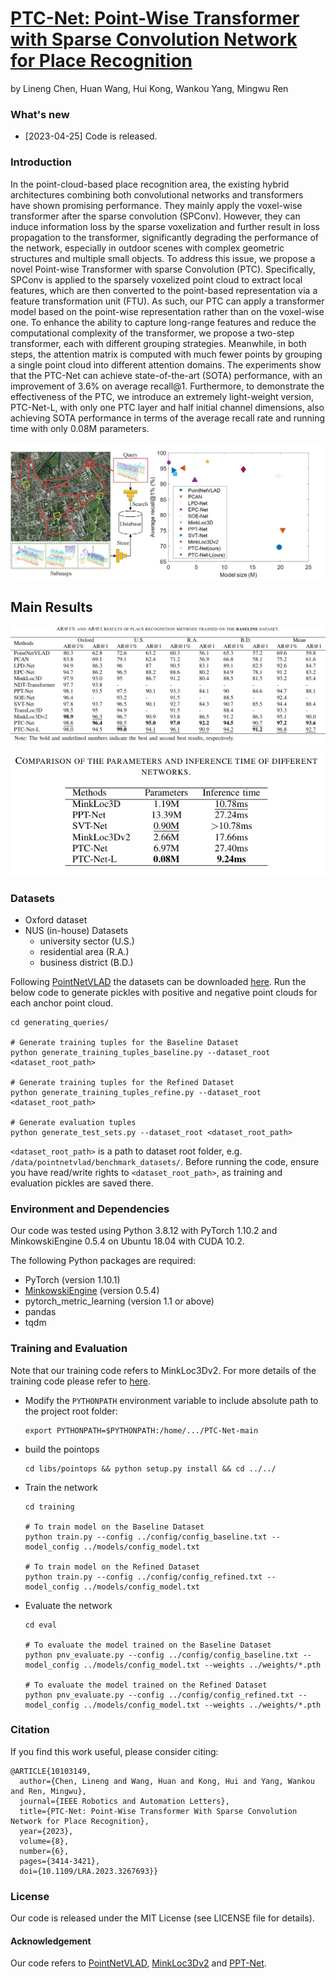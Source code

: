 # [PTC-Net: Point-Wise Transformer with Sparse Convolution Network for Place Recognition](https://ieeexplore.ieee.org/document/10103149)

by  Lineng Chen,
    Huan Wang,
	Hui Kong,
	Wankou Yang,
	Mingwu Ren


### What's new ###
* [2023-04-25] Code is released. 

### Introduction
In the point-cloud-based place recognition area, the existing hybrid architectures combining both convolutional networks and transformers have shown promising performance. They mainly apply the voxel-wise transformer after the sparse convolution (SPConv). However, they can induce information loss by the sparse voxelization and further result in loss propagation to the transformer, significantly degrading the performance of the network, especially in outdoor scenes with complex geometric structures and multiple small objects. To address this issue, we propose a novel Point-wise Transformer with sparse Convolution (PTC). Specifically, SPConv is applied to the sparsely voxelized point cloud to extract local features, which are then converted to the point-based representation via a feature transformation unit (FTU). As such, our PTC can apply a transformer model based on the point-wise representation rather than on the voxel-wise one. To enhance the ability to capture long-range features and reduce the computational complexity of the transformer, we propose a two-step transformer, each with different grouping strategies. Meanwhile, in both steps, the attention matrix is computed with much fewer points by grouping a single point cloud into different attention domains. The experiments show that the PTC-Net can achieve state-of-the-art (SOTA) performance, with an improvement of 3.6\% on average recall@1. Furthermore, to demonstrate the effectiveness of the PTC, we introduce an extremely light-weight version, PTC-Net-L, with only one PTC layer and half initial channel dimensions, also achieving SOTA performance in terms of the average recall rate and running time with only 0.08M parameters.

![Overview](media/Overview.jpg)

## Main Results
![Results](media/Results.png)

![Results](media/parameters.png)

### Datasets
* Oxford dataset
* NUS (in-house) Datasets
  * university sector (U.S.)
  * residential area (R.A.)
  * business district (B.D.)

Following [PointNetVLAD](https://arxiv.org/abs/1804.03492) the datasets can be downloaded [here](https://drive.google.com/open?id=1H9Ep76l8KkUpwILY-13owsEMbVCYTmyx).
Run the below code to generate pickles with positive and negative point clouds for each anchor point cloud. 

```generate pickles
cd generating_queries/ 

# Generate training tuples for the Baseline Dataset
python generate_training_tuples_baseline.py --dataset_root <dataset_root_path>

# Generate training tuples for the Refined Dataset
python generate_training_tuples_refine.py --dataset_root <dataset_root_path>

# Generate evaluation tuples
python generate_test_sets.py --dataset_root <dataset_root_path>
```
`<dataset_root_path>` is a path to dataset root folder, e.g. `/data/pointnetvlad/benchmark_datasets/`.
Before running the code, ensure you have read/write rights to `<dataset_root_path>`, as training and evaluation pickles
are saved there. 

### Environment and Dependencies
Our code was tested using Python 3.8.12 with PyTorch 1.10.2 and MinkowskiEngine 0.5.4 on Ubuntu 18.04 with CUDA 10.2.

The following Python packages are required:
* PyTorch (version 1.10.1)
* [MinkowskiEngine](https://github.com/NVIDIA/MinkowskiEngine) (version 0.5.4)
* pytorch_metric_learning (version 1.1 or above)
* pandas
* tqdm


### Training and Evaluation
Note that our training code refers to MinkLoc3Dv2. For more details of the training code please refer to [here](https://github.com/jac99/MinkLoc3Dv2).

* Modify the `PYTHONPATH` environment variable to include absolute path to the project root folder: 
    ```
    export PYTHONPATH=$PYTHONPATH:/home/.../PTC-Net-main
    ```

* build the pointops

  ```
  cd libs/pointops && python setup.py install && cd ../../
  ```
  
* Train the network

    ```
    cd training
    
    # To train model on the Baseline Dataset
    python train.py --config ../config/config_baseline.txt --model_config ../models/config_model.txt
    
    # To train model on the Refined Dataset
    python train.py --config ../config/config_refined.txt --model_config ../models/config_model.txt
    ```

* Evaluate the network

    ```eval baseline
    cd eval
    
    # To evaluate the model trained on the Baseline Dataset
    python pnv_evaluate.py --config ../config/config_baseline.txt --model_config ../models/config_model.txt --weights ../weights/*.pth
    
    # To evaluate the model trained on the Refined Dataset
    python pnv_evaluate.py --config ../config/config_refined.txt --model_config ../models/config_model.txt --weights ../weights/*.pth
    ```

### Citation

If you find this work useful, please consider citing:

    @ARTICLE{10103149,
      author={Chen, Lineng and Wang, Huan and Kong, Hui and Yang, Wankou and Ren, Mingwu},
      journal={IEEE Robotics and Automation Letters}, 
      title={PTC-Net: Point-Wise Transformer With Sparse Convolution Network for Place Recognition}, 
      year={2023},
      volume={8},
      number={6},
      pages={3414-3421},
      doi={10.1109/LRA.2023.3267693}}

### License
Our code is released under the MIT License (see LICENSE file for details).

#### Acknowledgement

Our code refers to 
[PointNetVLAD](https://github.com/mikacuy/pointnetvlad), 
[MinkLoc3Dv2](https://github.com/jac99/MinkLoc3Dv2) 
and [PPT-Net](https://github.com/fpthink/PPT-Net).
